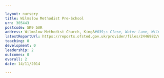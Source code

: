 ```yaml
---

layout: nursery
title: Wilmslow Methodist Pre-School
urn: 305443
postcode: SK9 5AR
address: Wilmslow Methodist Church, King&#039;s Close, Water Lane, Wilmslow, Cheshire, SK9 5AR
latestReportUrl: https://reports.ofsted.gov.uk/provider/files/2446982/urn/305443.pdf
teaching: 0
development: 0
leadership: 2
outcomes: 0
overall: 2
date: 14/11/2014

---
```

